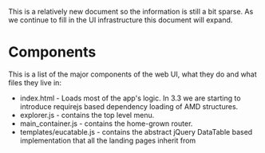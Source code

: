 This is a relatively new document so the information is still a bit sparse. As we continue to fill in the UI infrastructure this document will expand.

# Components

This is a list of the major components of the web UI, what they do and what files they live in:

* index.html - Loads most of the app's logic. In 3.3 we are starting to introduce requirejs based dependency loading of AMD structures.
* explorer.js - contains the top level menu.
* main_container.js - contains the home-grown router.
* templates/eucatable.js - contains the abstract jQuery DataTable based implementation that all the landing pages inherit from
